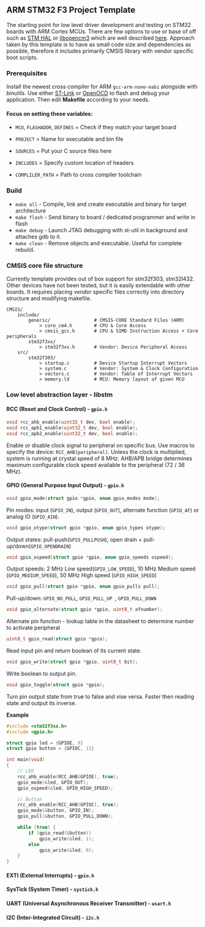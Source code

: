 ## ARM STM32 F3 Project Template
The starting point for low level driver development and testing on STM32 boards with ARM Cortex MCUs. There are few options to use or base of off such as [STM HAL](https://www.st.com/content/ccc/resource/technical/document/user_manual/2f/71/ba/b8/75/54/47/cf/DM00105879.pdf/files/DM00105879.pdf/jcr:content/translations/en.DM00105879.pdf) or [libopencm3](https://github.com/libopencm3/libopencm) which are well described [here](https://www.root.cz/clanky/pristupy-k-programovani-stm32/). Approach taken by this template is to have as small code size and dependencies as possible, therefore it includes primarily CMSIS library with vendor specific boot scripts.

### Prerequisites

Install the newest cross compiler for ARM `gcc-arm-none-eabi` alongside with *binutils*. Use either [ST-Link](https://github.com/texane/stlink) or [OpenOCD](http://openocd.org/) to flash and debug your application. Then edit **Makefile** according to your needs.

#### Focus on setting these variables:

- `MCU`, `FLASHADDR`, `DEFINES` = Check if they match your target board
- `PROJECT` = Name for executable and bin file

- `SOURCES` = Put your C source files here

- `INCLUDES` = Specify custom location of headers

- `COMPLILER_PATH` = Path to cross compiler toolchain

### Build

- `make all`  -  Compile, link and create executable and binary for target architecture
- `make flash`  -  Send binary to board / dedicated programmer and write in flash
- `make debug` - Launch JTAG debugging with st-util in background and attaches gdb to it.
- `make clean`  -  Remove objects and executable. Useful for complete rebuild.

### CMSIS core file structure

Currently template provides out of box support for stm32f303, stm32l432. Other devices have not been tested, but it is easily extendable with other boards. It requires placing vendor specific files correctly into directory structure and modifying makefile.

```
CMSIS/
    include/
        generic/				# CMSIS-CORE Standard Files (ARM)
            > core_cm4.h		# CPU & Core Access
            > cmsis_gcc.h		# CPU & SIMD Instruction Access + Core peripherals
        stm32f3xx/
            > stm32f3xx.h		# Vendor: Device Peripheral Access
    src/
        stm32f303/
            > startup.c			# Device Startup Interrupt Vectors
            > system.c			# Vendor: System & Clock Configuration
            > vectors.c			# Vendor: Table of Interrupt Vectors
            > memory.ld			# MCU: Memory layout of given MCU
```

### Low level abstraction layer - libstm

#### RCC (Reset and Clock Control) - `gpio.h`

```c
void rcc_ahb_enable(uint32_t dev, bool enable);
void rcc_apb1_enable(uint32_t dev, bool enable);
void rcc_apb2_enable(uint32_t dev, bool enable);
```

Enable or disable clock signal to peripheral on specific bus. Use macros to specify the device: `RCC_AHB(peripheral)`. Unless the clock is multiplied, system is running at crystal speed of 8 MHz. AHB/APB bridge determines maximum configurable clock speed available to the peripheral (72 / 36 MHz).

#### GPIO (General Purpose Input Output) - `gpio.h`

```c
void gpio_mode(struct gpio *gpio, enum gpio_modes mode);
```
Pin modes: input (`GPIO_IN`),  output (`GPIO_OUT`), alternate function (`GPIO_AF`)  or analog IO (`GPIO_AIN`).

```c
void gpio_otype(struct gpio *gpio, enum gpio_types otype);
```
Output states: pull-push(`GPIO_PULLPUSH`), open drain + pull-up/down(`GPIO_OPENDRAIN`)

```c
void gpio_ospeed(struct gpio *gpio, enum gpio_speeds ospeed);
```
Output speeds: 2 MHz Low speed(`GPIO_LOW_SPEED`), 10 MHz Medium speed (`GPIO_MEDIUM_SPEED`), 50 MHz High speed (`GPIO_HIGH_SPEED`)

```c
void gpio_pull(struct gpio *gpio, enum gpio_pulls pull);
```
Pull-up/down: `GPIO_NO_PULL`, `GPIO_PULL_UP `, `GPIO_PULL_DOWN`

```c
void gpio_alternate(struct gpio *gpio, uint8_t afnumber);
```
Alternate pin function - lookup table in the datasheet to determine number to activate peripheral

```c
uint8_t gpio_read(struct gpio *gpio);
```
Read input pin and return boolean of its current state.

```c
void gpio_write(struct gpio *gpio, uint8_t bit);
```
Write boolean to output pin.

```c
void gpio_toggle(struct gpio *gpio);
```
Turn pin output state from true to false and vise versa. Faster then reading state and output its inverse.

**Example**

```c
#include <stm32f3xx.h>
#include <gpio.h>

struct gpio led = {GPIOE, 9}
struct gpio button = {GPIOC, 11}

int main(void)
{
	// LED
    rcc_ahb_enable(RCC_AHB(GPIOE), true);
    gpio_mode(&led, GPIO_OUT);
    gpio_ospeed(&led, GPIO_HIGH_SPEED);

    // Button
    rcc_ahb_enable(RCC_AHB(GPIOC), true);
    gpio_mode(&button, GPIO_IN);
    gpio_pull(&button, GPIO_PULL_DOWN);

    while (true) {
        if (gpio_read(&button))
            gpio_write(&led, 1);
        else
            gpio_write(&led, 0);
    }
}
```

#### EXTI (External Interrupts) - `gpio.h`

#### SysTick (System Timer) - `systick.h`

#### UART (Universal Asynchronous Receiver Transmitter) - `usart.h`

#### I2C (Inter-Integrated Circuit) - `i2c.h`
